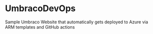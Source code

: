 # UmbracoDevOps

Sample Umbraco Website that automatically gets deployed to Azure via ARM templates and GitHub actions
